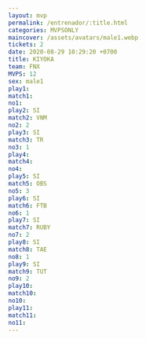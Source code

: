 ```yaml
---
layout: mvp
permalink: /entrenador/:title.html
categories: MVPSONLY
maincover: /assets/avatars/male1.webp
tickets: 2
date: 2020-08-29 10:29:20 +0700
title: KIYOKA
team: FNX
MVPS: 12
sex: male1
play1: 
match1: 
no1: 
play2: SI
match2: VNM
no2: 2
play3: SI
match3: TR
no3: 1
play4: 
match4: 
no4: 
play5: SI
match5: OBS
no5: 3
play6: SI
match6: FTB
no6: 1
play7: SI
match7: RUBY
no7: 2
play8: SI
match8: TAE
no8: 1
play9: SI
match9: TUT
no9: 2
play10: 
match10: 
no10: 
play11: 
match11: 
no11:
---
```

